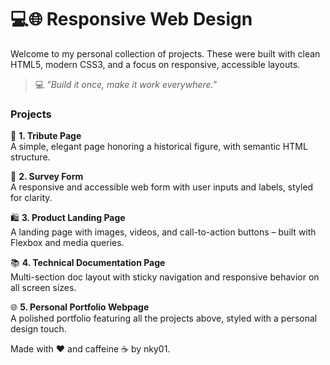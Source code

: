# 💻🌐 Responsive Web Design

Welcome to my personal collection of projects. 
These were built with clean HTML5, modern CSS3, and a focus on responsive, accessible layouts.

> 💻 *"Build it once, make it work everywhere."*


### Projects

📄 **1. Tribute Page**  
A simple, elegant page honoring a historical figure, with semantic HTML structure.

📝 **2. Survey Form**  
A responsive and accessible web form with user inputs and labels, styled for clarity.

🛍️ **3. Product Landing Page**  
A landing page with images, videos, and call-to-action buttons – built with Flexbox and media queries.

📚 **4. Technical Documentation Page**  
Multi-section doc layout with sticky navigation and responsive behavior on all screen sizes.

🌐 **5. Personal Portfolio Webpage**  
A polished portfolio featuring all the projects above, styled with a personal design touch.

Made with ❤️ and caffeine ☕ by nky01.
